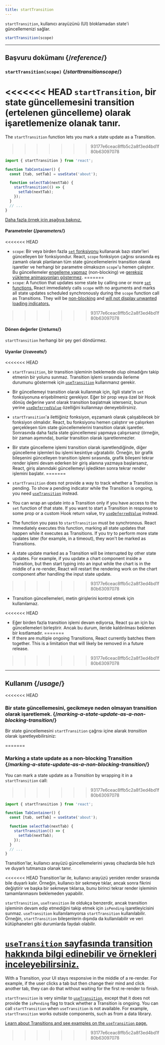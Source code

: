 ```yaml
---
title: startTransition
---
```


<Intro>

`startTransition`, kullanıcı arayüzünü (UI) bloklamadan state'i güncellemenizi sağlar.

```js
startTransition(scope)
```

</Intro>

<InlineToc />

---

## Başvuru dokümanı {/*reference*/}

### `startTransition(scope)` {/*starttransitionscope*/}

<<<<<<< HEAD
`startTransition`, bir state güncellemesini transition (ertelenen güncelleme) olarak işaretlemenize olanak tanır.
=======
The `startTransition` function lets you mark a state update as a Transition.
>>>>>>> 93177e6ceac8ffb5c2a8f3ed4bd1f80b63097078

```js {7,9}
import { startTransition } from 'react';

function TabContainer() {
  const [tab, setTab] = useState('about');

  function selectTab(nextTab) {
    startTransition(() => {
      setTab(nextTab);
    });
  }
  // ...
}
```

[Daha fazla örnek için aşağıya bakınız.](#usage)

#### Parametreler {/*parameters*/}

<<<<<<< HEAD
* `scope`: Bir veya birden fazla [`set` fonksiyonu](/reference/react/useState#setstate) kullanarak bazı state'leri güncelleyen bir fonksiyondur. React, `scope` fonksiyon çağrısı sırasında eş zamanlı olarak planlanan tüm state güncellemelerini transition olarak işaretler ve herhangi bir parametre olmaksızın `scope`'u hemen çalıştırır. Bu güncellemeler [engelleme yapmaz](/reference/react/useTransition#marking-a-state-update-as-a-non-blocking-transition) (non-blocking) ve [gereksiz yükleme animasyonları göstermez](/reference/react/useTransition#preventing-unwanted-loading-indicators).
=======
* `scope`: A function that updates some state by calling one or more [`set` functions.](/reference/react/useState#setstate) React immediately calls `scope` with no arguments and marks all state updates scheduled synchronously during the `scope` function call as Transitions. They will be [non-blocking](/reference/react/useTransition#marking-a-state-update-as-a-non-blocking-transition) and [will not display unwanted loading indicators.](/reference/react/useTransition#preventing-unwanted-loading-indicators)
>>>>>>> 93177e6ceac8ffb5c2a8f3ed4bd1f80b63097078

#### Dönen değerler {/*returns*/}

`startTransition` herhangi bir şey geri döndürmez.

#### Uyarılar {/*caveats*/}

<<<<<<< HEAD
* `startTransition`, bir transition işleminin beklemede olup olmadığını takip etmenin bir yolunu sunmaz. Transition işlemi sırasında ilerleme durumunu göstermek için [`useTransition`](/reference/react/useTransition) kullanmanız gerekir.

* Bir güncellemeyi transition olarak kullanmak için, ilgili state'in `set` fonksiyonuna erişebilmeniz gerekiyor. Eğer bir prop veya özel bir Hook dönüş değerine yanıt olarak transition başlatmak isterseniz, bunun yerine [`useDeferredValue`](/reference/react/useDeferredValue) özelliğini kullanmayı deneyebilirsiniz.

* `startTransition`'a ilettiğiniz fonksiyon, eşzamanlı olarak çalışabilecek bir fonksiyon olmalıdır. React, bu fonksiyonu hemen çalıştırır ve çalışırken gerçekleşen tüm state güncellemelerini transition olarak işaretler. Sonrasında daha fazla state güncellemesi yapmaya çalışırsanız (örneğin, bir zaman aşımında), bunlar transition olarak işaretlenmezler.

* Bir state güncelleme işlemi transition olarak işaretlendiğinde, diğer güncelleme işlemleri bu işlemi kesintiye uğratabilir. Örneğin, bir grafik bileşenini güncelleyen transition işlemi sırasında, grafik bileşeni tekrar render işlemi devam ederken bir giriş alanına yazmaya başlarsanız, React, giriş alanındaki güncellemeyi işledikten sonra tekrar render işlemini başlatır.
=======
* `startTransition` does not provide a way to track whether a Transition is pending. To show a pending indicator while the Transition is ongoing, you need [`useTransition`](/reference/react/useTransition) instead.

* You can wrap an update into a Transition only if you have access to the `set` function of that state. If you want to start a Transition in response to some prop or a custom Hook return value, try [`useDeferredValue`](/reference/react/useDeferredValue) instead.

* The function you pass to `startTransition` must be synchronous. React immediately executes this function, marking all state updates that happen while it executes as Transitions. If you try to perform more state updates later (for example, in a timeout), they won't be marked as Transitions.

* A state update marked as a Transition will be interrupted by other state updates. For example, if you update a chart component inside a Transition, but then start typing into an input while the chart is in the middle of a re-render, React will restart the rendering work on the chart component after handling the input state update.
>>>>>>> 93177e6ceac8ffb5c2a8f3ed4bd1f80b63097078

* Transition güncellemeleri, metin girişlerini kontrol etmek için kullanılamaz.

<<<<<<< HEAD
* Eğer birden fazla transition işlemi devam ediyorsa, React şu an için bu güncellemeleri birleştirir. Ancak bu durum, ileride kaldırılması beklenen bir kısıtlamadır.
=======
* If there are multiple ongoing Transitions, React currently batches them together. This is a limitation that will likely be removed in a future release.
>>>>>>> 93177e6ceac8ffb5c2a8f3ed4bd1f80b63097078

---

## Kullanım {/*usage*/}

<<<<<<< HEAD
### Bir state güncellemesini, gecikmeye neden olmayan transition olarak işaretlemek. {/*marking-a-state-update-as-a-non-blocking-transition*/}

Bir state güncellemesini `startTransition` çağrısı içine alarak *transition* olarak işaretleyebilirsiniz:

=======
### Marking a state update as a non-blocking Transition {/*marking-a-state-update-as-a-non-blocking-transition*/}

You can mark a state update as a *Transition* by wrapping it in a `startTransition` call:
>>>>>>> 93177e6ceac8ffb5c2a8f3ed4bd1f80b63097078

```js {7,9}
import { startTransition } from 'react';

function TabContainer() {
  const [tab, setTab] = useState('about');

  function selectTab(nextTab) {
    startTransition(() => {
      setTab(nextTab);
    });
  }
  // ...
}
```

Transition'lar, kullanıcı arayüzü güncellemelerini yavaş cihazlarda bile hızlı ve duyarlı tutmanıza olanak tanır.

<<<<<<< HEAD
Transition'lar ile, kullanıcı arayüzü yeniden render sırasında bile duyarlı kalır. Örneğin, kullanıcı bir sekmeye tıklar, ancak sonra fikrini değiştirir ve başka bir sekmeye tıklarsa, bunu birinci tekrar render işleminin tamamlanmasını beklemeden yapabilir.

<Note>

`startTransition`, `useTransition` ile oldukça benzerdir, ancak transition işleminin devam edip etmediğini takip etmek için `isPending` işaretleyicisini sunmaz. `useTransition` kullanılamıyorsa `startTransition` kullanılabilir. Örneğin, `startTransition` bileşenlerin dışında da kullanılabilir ve veri kütüphaneleri gibi durumlarda faydalı olabilir.

[`useTransition` sayfasında transition hakkında bilgi edinebilir ve örnekleri inceleyebilirsiniz.](/reference/react/useTransition)
=======
With a Transition, your UI stays responsive in the middle of a re-render. For example, if the user clicks a tab but then change their mind and click another tab, they can do that without waiting for the first re-render to finish.

<Note>

`startTransition` is very similar to [`useTransition`](/reference/react/useTransition), except that it does not provide the `isPending` flag to track whether a Transition is ongoing. You can call `startTransition` when `useTransition` is not available. For example, `startTransition` works outside components, such as from a data library.

[Learn about Transitions and see examples on the `useTransition` page.](/reference/react/useTransition)
>>>>>>> 93177e6ceac8ffb5c2a8f3ed4bd1f80b63097078

</Note>
